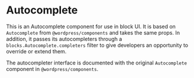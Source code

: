 Autocomplete
============

This is an Autocomplete component for use in block UI. It is based on `Autocomplete` from `@wordpress/components` and takes the same props. In addition, it passes its autocompleters through a `blocks.Autocomplete.completers` filter to give developers an opportunity to override or extend them.

The autocompleter interface is documented with the original `Autocomplete` component in `@wordpress/components`.
